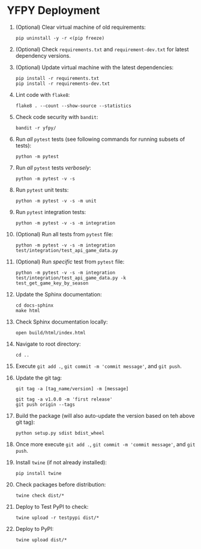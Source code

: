 # YFPY Deployment

1. (Optional) Clear virtual machine of old requirements:

    ```shell
    pip uninstall -y -r <(pip freeze)
    ```

2. (Optional) Check `requirements.txt` and `requirement-dev.txt` for latest dependency versions.

3. (Optional) Update virtual machine with the latest dependencies:

    ```shell
    pip install -r requirements.txt
    pip install -r requirements-dev.txt
    ```
   
4. Lint code with `flake8`:

    ```shell
    flake8 . --count --show-source --statistics
    ```

5. Check code security with `bandit`:

    ```shell
    bandit -r yfpy/
    ```

6. Run *all* `pytest` tests (see following commands for running subsets of tests):

    ```shell
    python -m pytest
    ```

7. Run *all* `pytest` tests *verbosely*:

    ```shell
    python -m pytest -v -s
    ```

8. Run `pytest` unit tests:

    ```shell
    python -m pytest -v -s -m unit
    ```

9. Run `pytest` integration tests:

    ```shell
    python -m pytest -v -s -m integration
    ```

10. (Optional) Run all tests from `pytest` file:

     ```shell
     python -m pytest -v -s -m integration test/integration/test_api_game_data.py
     ```

11. (Optional) Run *specific* test from `pytest` file:

     ```shell
     python -m pytest -v -s -m integration test/integration/test_api_game_data.py -k test_get_game_key_by_season
     ```

12. Update the Sphinx documentation:

     ```shell
     cd docs-sphinx
     make html    
     ```
   
13. Check Sphinx documentation locally:

     ```shell
     open build/html/index.html
     ```
   
14. Navigate to root directory:

     ```shell
     cd ..
     ```

15. Execute `git add .`, `git commit -m 'commit message'`, and `git push`.

16. Update the git tag:

     `git tag -a [tag_name/version] -m [message]`

     ```shell
     git tag -a v1.0.0 -m 'first release'
     git push origin --tags
     ```

17. Build the package (will also auto-update the version based on teh above git tag):

     ```shell
     python setup.py sdist bdist_wheel
     ```

18. Once more execute `git add .`, `git commit -m 'commit message'`, and `git push`.

19. Install `twine` (if not already installed):

     ```shell
     pip install twine
     ```

20. Check packages before distribution:

    ```shell
    twine check dist/*
    ```

21. Deploy to Test PyPI to check:

     ```shell
     twine upload -r testpypi dist/*
     ```

22. Deploy to PyPI:

     ```shell
     twine upload dist/*
     ```
